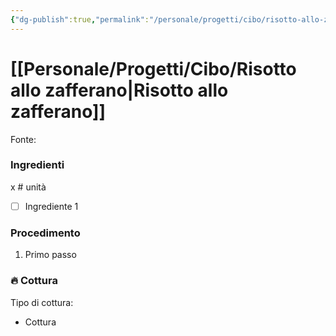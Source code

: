 ```yaml
---
{"dg-publish":true,"permalink":"/personale/progetti/cibo/risotto-allo-zafferano/"}
---
```


# [[Personale/Progetti/Cibo/Risotto allo zafferano\|Risotto allo zafferano]]

Fonte: 


### Ingredienti

x # unità

- [ ] Ingrediente 1

### Procedimento

1. Primo passo


### 🔥 Cottura

Tipo di cottura:
- Cottura

